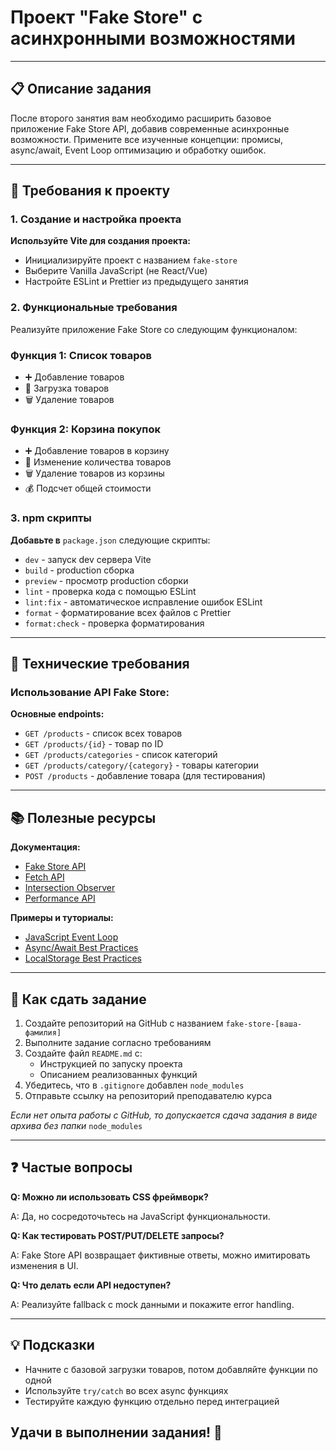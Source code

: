 # Проект "Fake Store" с асинхронными возможностями

---

## 📋 Описание задания

После второго занятия вам необходимо расширить базовое приложение Fake Store API, добавив современные асинхронные возможности. Примените все изученные концепции: промисы, async/await, Event Loop оптимизацию и обработку ошибок.

---

## 📝 Требования к проекту

### 1. Создание и настройка проекта

**Используйте Vite для создания проекта:**

- Инициализируйте проект с названием `fake-store`
- Выберите Vanilla JavaScript (не React/Vue)
- Настройте ESLint и Prettier из предыдущего занятия

### 2. Функциональные требования

Реализуйте приложение Fake Store со следующим функционалом:

### **Функция 1: Список товаров**

- ➕ Добавление товаров
- 🔢 Загрузка товаров
- 🗑️ Удаление товаров

### **Функция 2: Корзина покупок**

- ➕ Добавление товаров в корзину
- 🔢 Изменение количества товаров
- 🗑️ Удаление товаров из корзины
- 💰 Подсчет общей стоимости

### 3. npm скрипты

**Добавьте в** `package.json` следующие скрипты:

- `dev` - запуск dev сервера Vite
- `build` - production сборка
- `preview` - просмотр production сборки
- `lint` - проверка кода с помощью ESLint
- `lint:fix` - автоматическое исправление ошибок ESLint
- `format` - форматирование всех файлов с Prettier
- `format:check` - проверка форматирования

---

## 🎯 Технические требования

### **Использование API Fake Store:**

**Основные endpoints:**

- `GET /products` - список всех товаров
- `GET /products/{id}` - товар по ID
- `GET /products/categories` - список категорий
- `GET /products/category/{category}` - товары категории
- `POST /products` - добавление товара (для тестирования)

---

## 📚 Полезные ресурсы

**Документация:**

- [Fake Store API](https://fakestoreapi.com/docs)
- [Fetch API](https://developer.mozilla.org/en-US/docs/Web/API/Fetch_API)
- [Intersection Observer](https://developer.mozilla.org/en-US/docs/Web/API/Intersection_Observer_API)
- [Performance API](https://developer.mozilla.org/en-US/docs/Web/API/Performance)

**Примеры и туториалы:**

- [JavaScript Event Loop](https://javascript.info/event-loop)
- [Async/Await Best Practices](https://blog.bitsrc.io/6-tips-for-better-async-await-javascript-e4f2f7d4b48)
- [LocalStorage Best Practices](https://blog.logrocket.com/localstorage-javascript-complete-guide/)

---

## 🚀 Как сдать задание

1. Создайте репозиторий на GitHub с названием `fake-store-[ваша-фамилия]`
2. Выполните задание согласно требованиям
3. Создайте файл `README.md` с:
   - Инструкцией по запуску проекта
   - Описанием реализованных функций
4. Убедитесь, что в `.gitignore` добавлен `node_modules`
5. Отправьте ссылку на репозиторий преподавателю курса

*Если нет опыта работы с GitHub, то допускается сдача задания в виде архива без папки* `node_modules`

---

## ❓ Частые вопросы

**Q: Можно ли использовать CSS фреймворк?**

A: Да, но сосредоточьтесь на JavaScript функциональности.

**Q: Как тестировать POST/PUT/DELETE запросы?**

A: Fake Store API возвращает фиктивные ответы, можно имитировать изменения в UI.

**Q: Что делать если API недоступен?**

A: Реализуйте fallback с mock данными и покажите error handling.

---

## 💡 Подсказки

- Начните с базовой загрузки товаров, потом добавляйте функции по одной
- Используйте `try/catch` во всех async функциях
- Тестируйте каждую функцию отдельно перед интеграцией

## **Удачи в выполнении задания! 🎯**